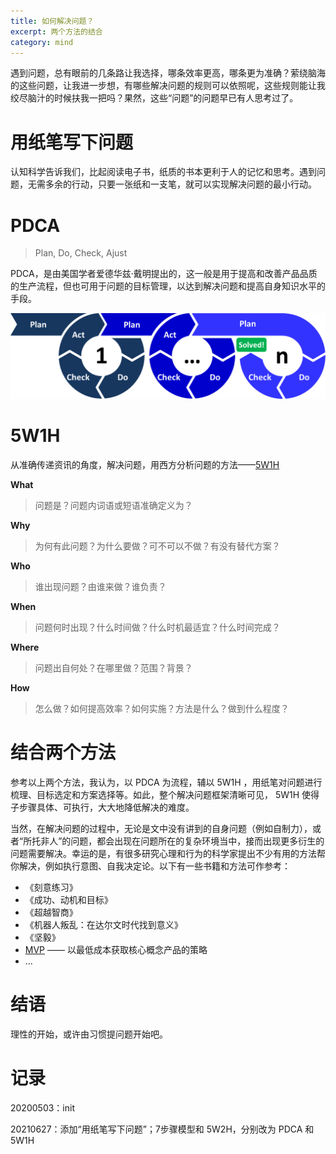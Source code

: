 ```yaml
---
title: 如何解决问题？
excerpt: 两个方法的结合
category: mind
---
```


遇到问题，总有眼前的几条路让我选择，哪条效率更高，哪条更为准确？萦绕脑海的这些问题，让我进一步想，有哪些解决问题的规则可以依照呢，这些规则能让我绞尽脑汁的时候扶我一把吗？果然，这些“问题”的问题早已有人思考过了。



# 用纸笔写下问题

认知科学告诉我们，比起阅读电子书，纸质的书本更利于人的记忆和思考。遇到问题，无需多余的行动，只要一张纸和一支笔，就可以实现解决问题的最小行动。



# PDCA

> Plan, Do, Check, Ajust

PDCA，是由美国学者爱德华兹·戴明提出的，这一般是用于提高和改善产品品质的生产流程，但也可用于问题的目标管理，以达到解决问题和提高自身知识水平的手段。

![PDCA](/assets/images/PDCA-Multi-Loop.png)



# 5W1H

从准确传递资讯的角度，解决问题，用西方分析问题的方法——[5W1H](https://zh.wikipedia.org/wiki/%E5%85%AD%E4%BD%95%E6%B3%95)

**What**

> 问题是？问题内词语或短语准确定义为？

**Why**

> 为何有此问题？为什么要做？可不可以不做？有没有替代方案？

**Who**

> 谁出现问题？由谁来做？谁负责？

**When**

> 问题何时出现？什么时间做？什么时机最适宜？什么时间完成？

**Where**

> 问题出自何处？在哪里做？范围？背景？

**How**

> 怎么做？如何提高效率？如何实施？方法是什么？做到什么程度？



# 结合两个方法

参考以上两个方法，我认为，以 PDCA 为流程，辅以 5W1H ，用纸笔对问题进行梳理、目标选定和方案选择等。如此，整个解决问题框架清晰可见， 5W1H 使得子步骤具体、可执行，大大地降低解决的难度。

当然，在解决问题的过程中，无论是文中没有讲到的自身问题（例如自制力），或者“所托非人”的问题，都会出现在问题所在的复杂环境当中，接而出现更多衍生的问题需要解决。幸运的是，有很多研究心理和行为的科学家提出不少有用的方法帮你解决，例如执行意图、自我决定论。以下有一些书籍和方法可作参考：

- 《刻意练习》
- 《成功、动机和目标》
- 《超越智商》
- 《机器人叛乱：在达尔文时代找到意义》
- 《坚毅》
- [MVP](https://zh.wikipedia.org/wiki/%E6%9C%80%E7%B0%A1%E5%8F%AF%E8%A1%8C%E7%94%A2%E5%93%81) —— 以最低成本获取核心概念产品的策略
- ...



# 结语

理性的开始，或许由习惯提问题开始吧。



# 记录

20200503：init

20210627：添加“用纸笔写下问题”；7步骤模型和 5W2H，分别改为 PDCA 和 5W1H
